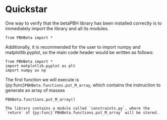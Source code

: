 # Quickstar

One way to verify that the betaPBH library has been installed correctly is to immediately import the library and all its modules.

```{code-block}
from PBHBeta import *
```

Additionally, it is recommended for the user to import numpy and matplotlib.pyplot, so the main code header would be written as follows:

```{code-block}
from PBHBeta import *
import matplotlib.pyplot as plt
import numpy as np
```

The first function we will execute is {py:func}`PBHBeta.functions.put_M_array`, which contains the instruction to generate an array of masses

```{code-block}
PBHBeta.functions.put_M_array()
```


```{note}
The library contains a module called `constraints.py`, where the `return` of {py:func}`PBHBeta.functions.put_M_array` will be stored.
```

